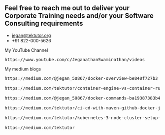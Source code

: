 ## Feel free to reach me out to deliver your Corporate Training needs and/or your Software Consulting requirements

- jegan@tektutor.org
- +91 822-000-5626

My YouTube Channel
<pre>
https://www.youtube.com/c/JeganathanSwaminathan/videos
</pre>

My medium blogs
<pre>
https://medium.com/@jegan_50867/docker-overview-be840f727b3

https://medium.com/tektutor/container-engine-vs-container-runtime-667a99042f3

https://medium.com/@jegan_50867/docker-commands-ba19387383b4

https://medium.com/tektutor/ci-cd-with-maven-github-docker-jenkins-aca28c252fec

https://medium.com/tektutor/kubernetes-3-node-cluster-setup-50943378be41

https://medium.com/tektutor
</pre>

